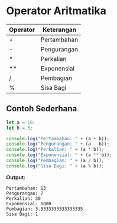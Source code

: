 # Operator Aritmatika

| Operator | Keterangan |
|----------|------------|
| + | Pertambahan |
| - | Pengurangan |
| * | Perkalian |
| ** | Exponensial |
| / | Pembagian |
| % | Sisa Bagi |

## Contoh Sederhana

```javascript
let a = 10;
let b = 3;

console.log("Pertambahan: " + (a + b));
console.log("Pengurangan: " + (a - b));
console.log("Perkalian: " + (a * b));
console.log("Exponensial: " + (a ** b));
console.log("Pembagian: " + (a / b));
console.log("Sisa Bagi: " + (a % b));
```

**Output:**
```
Pertambahan: 13
Pengurangan: 7
Perkalian: 30
Exponensial: 1000
Pembagian: 3.3333333333333335
Sisa Bagi: 1
```

